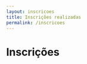 ```yaml
---
layout: inscricoes
title: Inscrições realizadas
permalink: /inscricoes
---
```


<h1>Inscrições</h1>

<table class="table">
	
</table>
